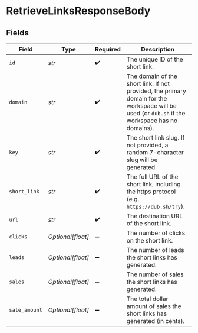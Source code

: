 # RetrieveLinksResponseBody


## Fields

| Field                                                                                                                                           | Type                                                                                                                                            | Required                                                                                                                                        | Description                                                                                                                                     |
| ----------------------------------------------------------------------------------------------------------------------------------------------- | ----------------------------------------------------------------------------------------------------------------------------------------------- | ----------------------------------------------------------------------------------------------------------------------------------------------- | ----------------------------------------------------------------------------------------------------------------------------------------------- |
| `id`                                                                                                                                            | *str*                                                                                                                                           | :heavy_check_mark:                                                                                                                              | The unique ID of the short link.                                                                                                                |
| `domain`                                                                                                                                        | *str*                                                                                                                                           | :heavy_check_mark:                                                                                                                              | The domain of the short link. If not provided, the primary domain for the workspace will be used (or `dub.sh` if the workspace has no domains). |
| `key`                                                                                                                                           | *str*                                                                                                                                           | :heavy_check_mark:                                                                                                                              | The short link slug. If not provided, a random 7-character slug will be generated.                                                              |
| `short_link`                                                                                                                                    | *str*                                                                                                                                           | :heavy_check_mark:                                                                                                                              | The full URL of the short link, including the https protocol (e.g. `https://dub.sh/try`).                                                       |
| `url`                                                                                                                                           | *str*                                                                                                                                           | :heavy_check_mark:                                                                                                                              | The destination URL of the short link.                                                                                                          |
| `clicks`                                                                                                                                        | *Optional[float]*                                                                                                                               | :heavy_minus_sign:                                                                                                                              | The number of clicks on the short link.                                                                                                         |
| `leads`                                                                                                                                         | *Optional[float]*                                                                                                                               | :heavy_minus_sign:                                                                                                                              | The number of leads the short links has generated.                                                                                              |
| `sales`                                                                                                                                         | *Optional[float]*                                                                                                                               | :heavy_minus_sign:                                                                                                                              | The number of sales the short links has generated.                                                                                              |
| `sale_amount`                                                                                                                                   | *Optional[float]*                                                                                                                               | :heavy_minus_sign:                                                                                                                              | The total dollar amount of sales the short links has generated (in cents).                                                                      |